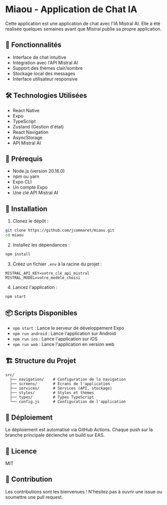 # Miaou - Application de Chat IA

Cette application est une application de chat avec l'IA Mistral AI.
Elle a été realisée quelques semaines avant que Mistral publie sa propre application.

## 🚀 Fonctionnalités

- Interface de chat intuitive
- Intégration avec l'API Mistral AI
- Support des thèmes clair/sombre
- Stockage local des messages
- Interface utilisateur responsive

## 🛠 Technologies Utilisées

- React Native
- Expo
- TypeScript
- Zustand (Gestion d'état)
- React Navigation
- AsyncStorage
- API Mistral AI

## 📱 Prérequis

- Node.js (version 20.16.0)
- npm ou yarn
- Expo CLI
- Un compte Expo
- Une clé API Mistral AI

## 🔧 Installation

1. Clonez le dépôt :

```bash
git clone https://github.com/jcommaret/miaou.git
cd miaou
```

2. Installez les dépendances :

```bash
npm install
```

3. Créez un fichier `.env` à la racine du projet :

```plaintext
MISTRAL_API_KEY=votre_clé_api_mistral
MISTRAL_MODEL=votre_modèle_choisi
```

4. Lancez l'application :

```bash
npm start
```

## 📦 Scripts Disponibles

- `npm start` : Lance le serveur de développement Expo
- `npm run android` : Lance l'application sur Android
- `npm run ios` : Lance l'application sur iOS
- `npm run web` : Lance l'application en version web

## 🏗 Structure du Projet

```plaintext
src/
  ├── navigation/    # Configuration de la navigation
  ├── screens/       # Écrans de l'application
  ├── services/      # Services (API, stockage)
  ├── styles/        # Styles et thèmes
  ├── types/         # Types TypeScript
  └── config.js      # Configuration de l'application
```

## 🚀 Déploiement

Le déploiement est automatisé via GitHub Actions. Chaque push sur la branche principale déclenche un build sur EAS.

## 📄 Licence

MIT

## 👥 Contribution

Les contributions sont les bienvenues ! N'hésitez pas à ouvrir une issue ou soumettre une pull request.
